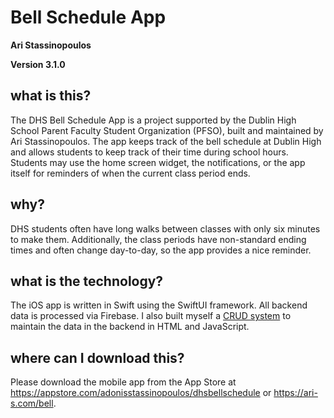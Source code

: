 # Bell Schedule App
**Ari Stassinopoulos**

**Version 3.1.0**

## what is this?

The DHS Bell Schedule App is a project supported by the Dublin High School Parent Faculty Student Organization (PFSO), built and maintained by Ari Stassinopoulos. The app keeps track of the bell schedule at Dublin High and allows students to keep track of their time during school hours. Students may use the home screen widget, the notifications, or the app itself for reminders of when the current class period ends.

## why?

DHS students often have long walks between classes with only six minutes to make them. Additionally, the class periods have non-standard ending times and often change day-to-day, so the app provides a nice reminder.

## what is the technology?

The iOS app is written in Swift using the SwiftUI framework. All backend data is processed via Firebase. I also built myself a [CRUD system](https://github.com/stassinopoulosari/ubsacrud) to maintain the data in the backend in HTML and JavaScript.

## where can I download this?

Please download the mobile app from the App Store at https://appstore.com/adonisstassinopoulos/dhsbellschedule or https://ari-s.com/bell.
